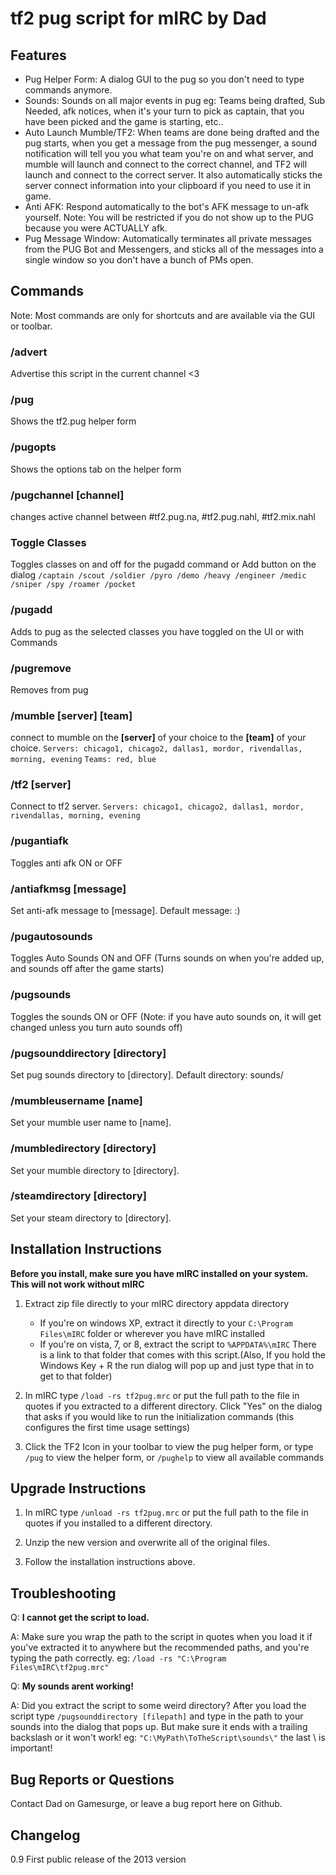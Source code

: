 # tf2 pug script for mIRC by Dad

## Features

* Pug Helper Form: A dialog GUI to the pug so you don't need to type commands anymore.
* Sounds: Sounds on all major events in pug eg: Teams being drafted, Sub Needed, afk notices, when it's your turn to pick as captain, that you have been picked and the game is starting, etc..
* Auto Launch Mumble/TF2: When teams are done being drafted and the pug starts, when you get a message from the pug messenger, a sound notification will tell you you what team you're on and what server, and mumble will launch and connect to the correct channel, and TF2 will launch and connect to the correct server. It also automatically sticks the server connect information into your clipboard if you need to use it in game.
* Anti AFK: Respond automatically to the bot's AFK message to un-afk yourself. Note: You will be restricted if you do not show up to the PUG because you were ACTUALLY afk.
* Pug Message Window: Automatically terminates all private messages from the PUG Bot and Messengers, and sticks all of the messages into a single window so you don't have a bunch of PMs open.
	
## Commands
Note: Most commands are only for shortcuts and are available via the GUI or toolbar.

### /advert
Advertise this script in the current channel <3

### /pug 
Shows the tf2.pug helper form

### /pugopts
Shows the options tab on the helper form
    
### /pugchannel [channel]
changes active channel between #tf2.pug.na, #tf2.pug.nahl, #tf2.mix.nahl
  
### Toggle Classes
Toggles classes on and off for the pugadd command or Add button on the dialog
`/captain /scout /soldier /pyro /demo /heavy /engineer /medic /sniper /spy /roamer /pocket`
  
### /pugadd
Adds to pug as the selected classes you have toggled on the UI or with Commands
  
### /pugremove
Removes from pug
  
### /mumble [server] [team]
connect to mumble on the **[server]** of your choice to the **[team]** of your choice. 
`Servers: chicago1, chicago2, dallas1, mordor, rivendallas, morning, evening`
`Teams: red, blue`
 
### /tf2 [server]
Connect to tf2 server. 
`Servers: chicago1, chicago2, dallas1, mordor, rivendallas, morning, evening`
  
### /pugantiafk
Toggles anti afk ON or OFF
  
### /antiafkmsg [message]
Set anti-afk message to [message]. Default message: :)
  
### /pugautosounds
Toggles Auto Sounds ON and OFF (Turns sounds on when you're added up, and sounds off after the game starts)
  
### /pugsounds
Toggles the sounds ON or OFF (Note: if you have auto sounds on, it will get changed unless you turn auto sounds off)

### /pugsounddirectory [directory]
Set pug sounds directory to [directory]. Default directory: sounds/
  
### /mumbleusername [name]
Set your mumble user name to [name].
  
### /mumbledirectory [directory]
Set your mumble directory to [directory].
  
### /steamdirectory [directory]
Set your steam directory to [directory].

## Installation Instructions

**Before you install, make sure you have mIRC installed on your system. This will not work without mIRC**

1. Extract zip file directly to your mIRC directory appdata directory
   * If you're on windows XP, extract it directly to your `C:\Program Files\mIRC` folder or wherever you have mIRC installed
   * If you're on vista, 7, or 8, extract the script to `%APPDATA%\mIRC`  There is a link to that folder that comes with this script.(Also, If you hold the Windows Key + R the run dialog will pop up and just type that in to get to that folder)

2. In mIRC type `/load -rs tf2pug.mrc` or put the full path to the file in quotes if you extracted to a different directory. Click "Yes" on the dialog that asks if you would like to run the initialization commands (this configures the first time usage settings)

3. Click the TF2 Icon in your toolbar to view the pug helper form, or type `/pug` to view the helper form, or `/pughelp` to view all available commands



## Upgrade Instructions

1. In mIRC type `/unload -rs tf2pug.mrc` or put the full path to the file in quotes if you installed to a different directory.

2. Unzip the new version and overwrite all of the original files.

3. Follow the installation instructions above.



## Troubleshooting

Q: **I cannot get the script to load.**

A: Make sure you wrap the path to the script in quotes when you load it if you've extracted it to anywhere but the recommended paths, and you're typing the path correctly. eg: `/load -rs "C:\Program Files\mIRC\tf2pug.mrc"`

Q: **My sounds arent working!**

A: Did you extract the script to some weird directory? After you load the script type `/pugsounddirectory [filepath]` and type in the path to your sounds into the dialog that pops up. But make sure it ends with a trailing backslash or it won't work! eg: `"C:\MyPath\ToTheScript\sounds\"` the last \ is important!

## Bug Reports or Questions
Contact Dad on Gamesurge, or leave a bug report here on Github.

## Changelog

0.9 First public release of the 2013 version



